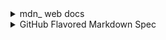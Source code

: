 <details>
    <summary> mdn_ web docs </summary>

```mermaid

    flowchart LR;
     
        id1((Getting started with the web))
        
        id1 --- id2([ Installing basic software])
        id1 --- id3([What will your website look like?])
        id1 --- id4([Dealing with files])
        id5([HTML basics]) -. 37% .- id1
        id6([JavaScript basics]) --- id1
        id7([Publishing your website]) --- id1
        id8([How the web works]) --- id1
        
        style id1 fill:#FFFFFF, stroke:#2874A6,stroke-width:2px
        style id2 fill:#F1F8E9, stroke:#DCEDC8,stroke-width:2px
        style id3 fill:#F1F8E9, stroke:#DCEDC8,stroke-width:2px
        style id4 fill:#F1F8E9, stroke:#DCEDC8,stroke-width:2px
        style id5 fill:#FFFDE7, stroke:#FFF9C4,stroke-width:2px
        style id6 fill:#FAFAFA, stroke:#F5F5F5,stroke-width:2px
        style id7 fill:#FAFAFA, stroke:#F5F5F5,stroke-width:2px
        style id8 fill:#FAFAFA, stroke:#F5F5F5,stroke-width:2px
        
```

</details>    
    
<details>
    <summary> GitHub Flavored Markdown Spec </summary>
    1. Introduction
    1.1 What is GitHub Flavored Markdown?
    1.2 What is Markdown?
    1.3 Why is a spec needed?
   
   
</details>
